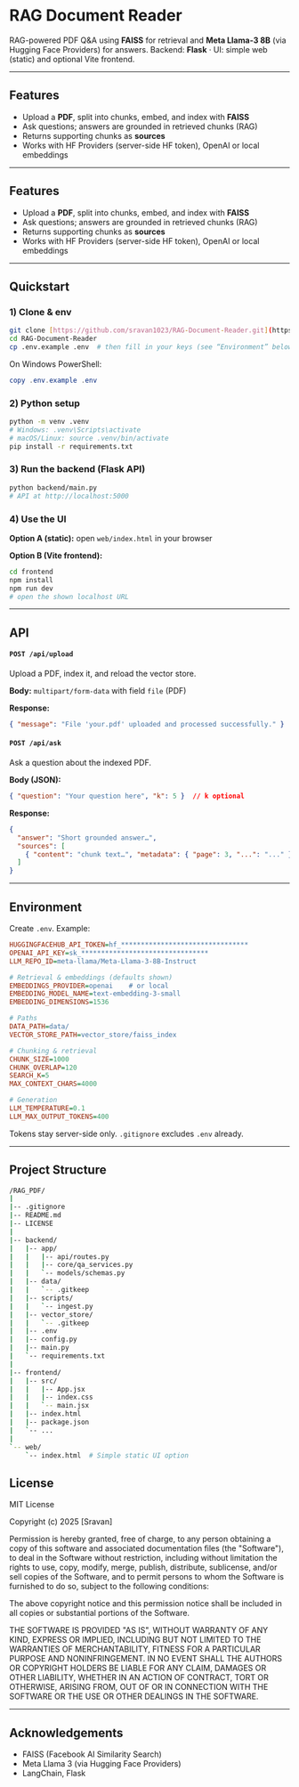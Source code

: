 # RAG Document Reader

RAG-powered PDF Q&A using **FAISS** for retrieval and **Meta Llama-3 8B** (via Hugging Face Providers) for answers. Backend: **Flask** · UI: simple web (static) and optional Vite frontend.

---

## Features

* Upload a **PDF**, split into chunks, embed, and index with **FAISS**
* Ask questions; answers are grounded in retrieved chunks (RAG)
* Returns supporting chunks as **sources**
* Works with HF Providers (server-side HF token), OpenAI or local embeddings

---

## Features

* Upload a **PDF**, split into chunks, embed, and index with **FAISS**
* Ask questions; answers are grounded in retrieved chunks (RAG)
* Returns supporting chunks as **sources**
* Works with HF Providers (server-side HF token), OpenAI or local embeddings

---

## Quickstart

### 1) Clone & env

```bash
git clone [https://github.com/sravan1023/RAG-Document-Reader.git](https://github.com/sravan1023/RAG-Document-Reader.git)
cd RAG-Document-Reader
cp .env.example .env  # then fill in your keys (see “Environment” below)
```

On Windows PowerShell:

```powershell
copy .env.example .env
```

### 2) Python setup

```bash
python -m venv .venv
# Windows: .venv\Scripts\activate
# macOS/Linux: source .venv/bin/activate
pip install -r requirements.txt
```

### 3) Run the backend (Flask API)

```bash
python backend/main.py
# API at http://localhost:5000
```

### 4) Use the UI

**Option A (static):** open `web/index.html` in your browser

**Option B (Vite frontend):**

```bash
cd frontend
npm install
npm run dev
# open the shown localhost URL
```

---

## API

#### `POST /api/upload`

Upload a PDF, index it, and reload the vector store.

**Body:** `multipart/form-data` with field `file` (PDF)

**Response:**

```json
{ "message": "File 'your.pdf' uploaded and processed successfully." }
```

#### `POST /api/ask`

Ask a question about the indexed PDF.

**Body (JSON):**

```json
{ "question": "Your question here", "k": 5 }  // k optional
```

**Response:**

```json
{
  "answer": "Short grounded answer…",
  "sources": [
    { "content": "chunk text…", "metadata": { "page": 3, "...": "..." } }
  ]
}
```

---

## Environment

Create `.env`. Example:

```ini
HUGGINGFACEHUB_API_TOKEN=hf_********************************
OPENAI_API_KEY=sk_********************************
LLM_REPO_ID=meta-llama/Meta-Llama-3-8B-Instruct

# Retrieval & embeddings (defaults shown)
EMBEDDINGS_PROVIDER=openai    # or local
EMBEDDING_MODEL_NAME=text-embedding-3-small
EMBEDDING_DIMENSIONS=1536

# Paths
DATA_PATH=data/
VECTOR_STORE_PATH=vector_store/faiss_index

# Chunking & retrieval
CHUNK_SIZE=1000
CHUNK_OVERLAP=120
SEARCH_K=5
MAX_CONTEXT_CHARS=4000

# Generation
LLM_TEMPERATURE=0.1
LLM_MAX_OUTPUT_TOKENS=400
```

Tokens stay server-side only. `.gitignore` excludes `.env` already.

---

## Project Structure

```bash
/RAG_PDF/
|
|-- .gitignore
|-- README.md
|-- LICENSE
|
|-- backend/
|   |-- app/
|   |   |-- api/routes.py
|   |   |-- core/qa_services.py
|   |   `-- models/schemas.py
|   |-- data/
|   |   `-- .gitkeep
|   |-- scripts/
|   |   `-- ingest.py
|   |-- vector_store/
|   |   `-- .gitkeep
|   |-- .env
|   |-- config.py
|   |-- main.py
|   `-- requirements.txt
|
|-- frontend/
|   |-- src/
|   |   |-- App.jsx
|   |   |-- index.css
|   |   `-- main.jsx
|   |-- index.html
|   |-- package.json
|   `-- ...
|
`-- web/
    `-- index.html  # Simple static UI option
```



## License

MIT License

Copyright (c) 2025 [Sravan]

Permission is hereby granted, free of charge, to any person obtaining a copy
of this software and associated documentation files (the "Software"), to deal
in the Software without restriction, including without limitation the rights
to use, copy, modify, merge, publish, distribute, sublicense, and/or sell
copies of the Software, and to permit persons to whom the Software is
furnished to do so, subject to the following conditions:

The above copyright notice and this permission notice shall be included in all
copies or substantial portions of the Software.

THE SOFTWARE IS PROVIDED "AS IS", WITHOUT WARRANTY OF ANY KIND, EXPRESS OR
IMPLIED, INCLUDING BUT NOT LIMITED TO THE WARRANTIES OF MERCHANTABILITY,
FITNESS FOR A PARTICULAR PURPOSE AND NONINFRINGEMENT. IN NO EVENT SHALL THE
AUTHORS OR COPYRIGHT HOLDERS BE LIABLE FOR ANY CLAIM, DAMAGES OR OTHER
LIABILITY, WHETHER IN AN ACTION OF CONTRACT, TORT OR OTHERWISE, ARISING FROM,
OUT OF OR IN CONNECTION WITH THE SOFTWARE OR THE USE OR OTHER DEALINGS IN THE
SOFTWARE.

---

## Acknowledgements

* FAISS (Facebook AI Similarity Search)
* Meta Llama 3 (via Hugging Face Providers)
* LangChain, Flask

